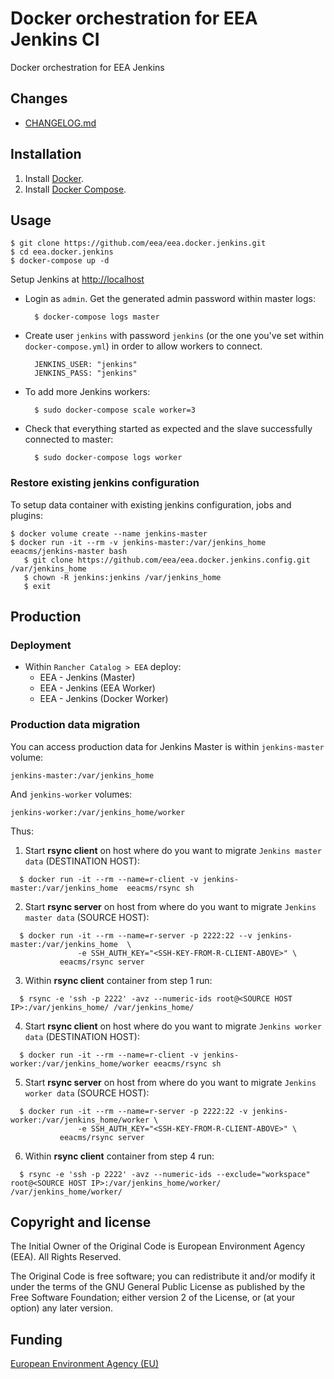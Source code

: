 # Docker orchestration for EEA Jenkins CI 

Docker orchestration for EEA Jenkins

## Changes

 - [CHANGELOG.md](https://github.com/eea/eea.docker.jenkins/blob/master/CHANGELOG.md)


## Installation

1. Install [Docker](https://www.docker.com/).
2. Install [Docker Compose](https://docs.docker.com/compose/).


## Usage

    $ git clone https://github.com/eea/eea.docker.jenkins.git
    $ cd eea.docker.jenkins
    $ docker-compose up -d

Setup Jenkins at [http://localhost]()

* Login as `admin`. Get the generated admin password within master logs:

        $ docker-compose logs master

* Create user `jenkins` with password `jenkins` (or the one you've set within `docker-compose.yml`) in order to allow workers to connect.

        JENKINS_USER: "jenkins"
        JENKINS_PASS: "jenkins"

* To add more Jenkins workers:

        $ sudo docker-compose scale worker=3

* Check that everything started as expected and the slave successfully connected to master:

        $ sudo docker-compose logs worker

<a name="restore"></a>
### Restore existing jenkins configuration

To setup data container with existing jenkins configuration, jobs and plugins:

    $ docker volume create --name jenkins-master
    $ docker run -it --rm -v jenkins-master:/var/jenkins_home eeacms/jenkins-master bash
       $ git clone https://github.com/eea/eea.docker.jenkins.config.git /var/jenkins_home
       $ chown -R jenkins:jenkins /var/jenkins_home
       $ exit

## Production 

### Deployment

* Within `Rancher Catalog > EEA` deploy:
  * EEA - Jenkins (Master)
  * EEA - Jenkins (EEA Worker)
  * EEA - Jenkins (Docker Worker)

### Production data migration

You can access production data for Jenkins Master is within `jenkins-master` volume:

    jenkins-master:/var/jenkins_home

And `jenkins-worker` volumes:

    jenkins-worker:/var/jenkins_home/worker

Thus:

1. Start **rsync client** on host where do you want to migrate `Jenkins master data` (DESTINATION HOST):

  ```
    $ docker run -it --rm --name=r-client -v jenkins-master:/var/jenkins_home  eeacms/rsync sh
  ```

2. Start **rsync server** on host from where do you want to migrate `Jenkins master data` (SOURCE HOST):

  ```
    $ docker run -it --rm --name=r-server -p 2222:22 --v jenkins-master:/var/jenkins_home  \
                 -e SSH_AUTH_KEY="<SSH-KEY-FROM-R-CLIENT-ABOVE>" \
             eeacms/rsync server
  ```

3. Within **rsync client** container from step 1 run:

  ```
    $ rsync -e 'ssh -p 2222' -avz --numeric-ids root@<SOURCE HOST IP>:/var/jenkins_home/ /var/jenkins_home/
  ```

4. Start **rsync client** on host where do you want to migrate `Jenkins worker data` (DESTINATION HOST):

  ```
    $ docker run -it --rm --name=r-client -v jenkins-worker:/var/jenkins_home/worker eeacms/rsync sh
  ```

5. Start **rsync server** on host from where do you want to migrate `Jenkins worker data` (SOURCE HOST):

  ```
    $ docker run -it --rm --name=r-server -p 2222:22 -v jenkins-worker:/var/jenkins_home/worker \
                 -e SSH_AUTH_KEY="<SSH-KEY-FROM-R-CLIENT-ABOVE>" \
             eeacms/rsync server
  ```

6. Within **rsync client** container from step 4 run:

  ```
    $ rsync -e 'ssh -p 2222' -avz --numeric-ids --exclude="workspace" root@<SOURCE HOST IP>:/var/jenkins_home/worker/ /var/jenkins_home/worker/
  ```

## Copyright and license

The Initial Owner of the Original Code is European Environment Agency (EEA).
All Rights Reserved.

The Original Code is free software;
you can redistribute it and/or modify it under the terms of the GNU
General Public License as published by the Free Software Foundation;
either version 2 of the License, or (at your option) any later
version.


## Funding

[European Environment Agency (EU)](http://eea.europa.eu)
